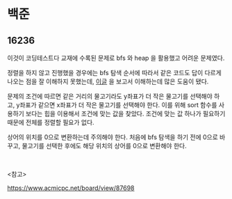 # 백준

## 16236

이것이 코딩테스트다 교재에 수록된 문제로 bfs 와 heap 을 활용했고 어려운 문제였다.

정렬을 하지 않고 진행했을 경우에는 bfs 탐색 순서에 따라서 같은 코드도 답이 다르게 나오는 점을 잘 이해하지 못했는데,  [이글](https://www.acmicpc.net/board/view/87698) 을 보고서 이해하는데 많은 도움이 됐다. 

문제의 조건에 따르면 같은 거리의 물고기라도 y좌표가 더 작은 물고기를 선택해야 하고, y좌표가 같으면 x좌표가 더 작은 물고기를 선택해야 한다. 이를 위해 sort 함수를 사용하기 보다는 힙을 이용해서 조건에 맞는 값을 찾았다. 조건에 맞는 값 하나가 필요하기 때문에 전체를 정렬할 필요가 없다.

상어의 위치를 0으로 변환하는데 주의해야 한다. 처음에 bfs 탐색을 하기 전에 0으로 바꾸고, 물고기를 선택한 후에도 해당 위치의 상어를 0으로 변환해야 한다.

<br>

<참고>

https://www.acmicpc.net/board/view/87698

